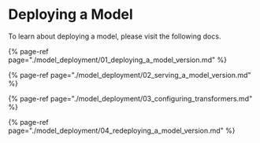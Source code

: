 <!-- page-title: Deploying a Model -->
# Deploying a Model

To learn about deploying a model, please visit the following docs.

{% page-ref page="./model_deployment/01_deploying_a_model_version.md" %}

{% page-ref page="./model_deployment/02_serving_a_model_version.md" %}

{% page-ref page="./model_deployment/03_configuring_transformers.md" %}

{% page-ref page="./model_deployment/04_redeploying_a_model_version.md" %}